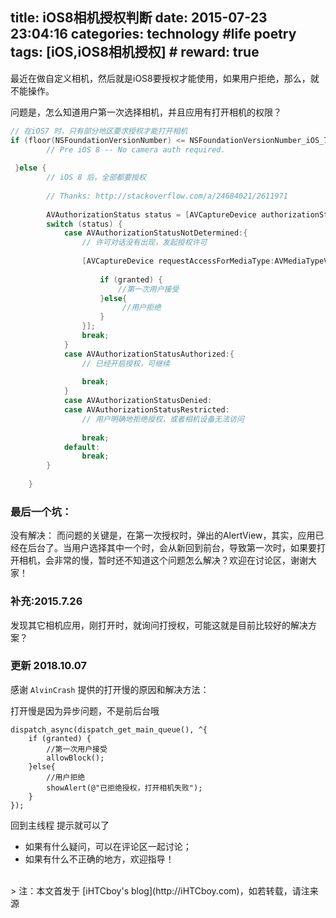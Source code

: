 title: iOS8相机授权判断
date: 2015-07-23 23:04:16
categories: technology #life poetry
tags: [iOS,iOS8相机授权]  # <!--more-->
reward: true
---

最近在做自定义相机，然后就是iOS8要授权才能使用，如果用户拒绝，那么，就不能操作。

问题是，怎么知道用户第一次选择相机，并且应用有打开相机的权限？

<!--more-->

``` objective-c
// 在iOS7 时，只有部分地区要求授权才能打开相机
if (floor(NSFoundationVersionNumber) <= NSFoundationVersionNumber_iOS_7_1) {
        // Pre iOS 8 -- No camera auth required.
            
 }else {
        // iOS 8 后，全部都要授权
        
        // Thanks: http://stackoverflow.com/a/24684021/2611971
        
        AVAuthorizationStatus status = [AVCaptureDevice authorizationStatusForMediaType:AVMediaTypeVideo];
        switch (status) {
            case AVAuthorizationStatusNotDetermined:{
                // 许可对话没有出现，发起授权许可
   
                [AVCaptureDevice requestAccessForMediaType:AVMediaTypeVideo completionHandler:^(BOOL granted) {
                   
                    if (granted) {
                        //第一次用户接受
                    }else{
                         //用户拒绝
                    }
                }];
                break;
            }
            case AVAuthorizationStatusAuthorized:{
                // 已经开启授权，可继续
               
                break;
            }
            case AVAuthorizationStatusDenied:
            case AVAuthorizationStatusRestricted:
                // 用户明确地拒绝授权，或者相机设备无法访问
                
                break;
            default:
                break;
        }
        
    }
```

### 最后一个坑：
没有解决：
而问题的关键是，在第一次授权时，弹出的AlertView，其实，应用已经在后台了。当用户选择其中一个时，会从新回到前台，导致第一次时，如果要打开相机，会非常的慢，暂时还不知道这个问题怎么解决？欢迎在讨论区，谢谢大家！


### 补充:2015.7.26
发现其它相机应用，刚打开时，就询问打授权，可能这就是目前比较好的解决方案？

### 更新 2018.10.07

感谢 `AlvinCrash` 提供的打开慢的原因和解决方法：

打开慢是因为异步问题，不是前后台哦

```obj-c
dispatch_async(dispatch_get_main_queue(), ^{
    if (granted) {
        //第一次用户接受
        allowBlock();
    }else{
        //用户拒绝
        showAlert(@"已拒绝授权，打开相机失败");
    }
});
```
回到主线程 提示就可以了


- 如果有什么疑问，可以在评论区一起讨论；
- 如果有什么不正确的地方，欢迎指导！


<br>
> 注：本文首发于 [iHTCboy's blog](http://iHTCboy.com)，如若转载，请注来源

